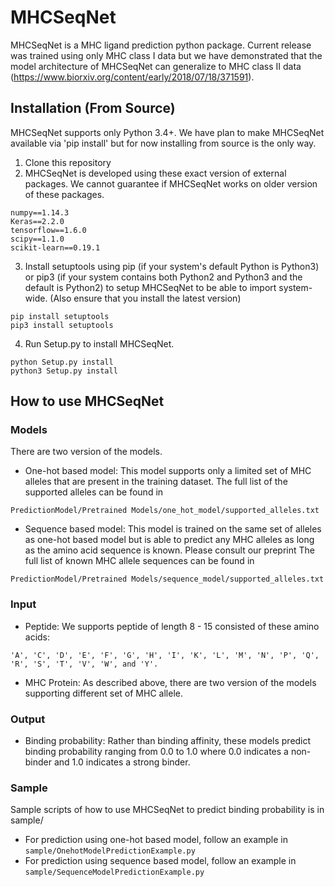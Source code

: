 # MHCSeqNet

MHCSeqNet is a MHC ligand prediction python package. Current release was trained using only MHC class I data but we have demonstrated that the model architecture of MHCSeqNet can generalize to MHC class II data (https://www.biorxiv.org/content/early/2018/07/18/371591).

## Installation (From Source)
MHCSeqNet supports only Python 3.4+.
We have plan to make MHCSeqNet available via 'pip install' but for now installing from source is the only way.
1. Clone this repository 
2. MHCSeqNet is developed using these exact version of external packages. We cannot guarantee if MHCSeqNet works on older version of these packages.
```
numpy==1.14.3
Keras==2.2.0
tensorflow==1.6.0
scipy==1.1.0
scikit-learn==0.19.1
```
3. Install setuptools using pip (if your system's default Python is Python3) or pip3 (if your system contains both Python2 and Python3 and the default is Python2) to setup MHCSeqNet to be able to import system-wide. (Also ensure that you install the latest version)
```
pip install setuptools
pip3 install setuptools
```
4. Run Setup.py to install MHCSeqNet.
```
python Setup.py install
python3 Setup.py install
```

## How to use MHCSeqNet
### Models
There are two version of the models.
- One-hot based model: This model supports only a limited set of MHC alleles that are present in the training dataset. The full list of the supported alleles can be found in 
```
PredictionModel/Pretrained Models/one_hot_model/supported_alleles.txt
```
- Sequence based model: This model is trained on the same set of alleles as one-hot based model but is able to predict any MHC alleles as long as the amino acid sequence is known. Please consult our preprint The full list of known MHC allele sequences can be found in
```
PredictionModel/Pretrained Models/sequence_model/supported_alleles.txt
```

### Input
- Peptide: We supports peptide of length 8 - 15 consisted of these amino acids:
```
'A', 'C', 'D', 'E', 'F', 'G', 'H', 'I', 'K', 'L', 'M', 'N', 'P', 'Q', 'R', 'S', 'T', 'V', 'W', and 'Y'.
```
- MHC Protein: As described above, there are two version of the models supporting different set of MHC allele.
### Output
- Binding probability: Rather than binding affinity, these models predict binding probability ranging from 0.0 to 1.0 where 0.0 indicates a non-binder and 1.0 indicates a strong binder.

### Sample
Sample scripts of how to use MHCSeqNet to predict binding probability is in sample/
  - For prediction using one-hot based model, follow an example in ```sample/OnehotModelPredictionExample.py```
  - For prediction using sequence based model, follow an example in ```sample/SequenceModelPredictionExample.py```
